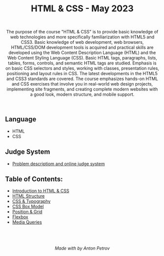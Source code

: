<h1 align="center">
HTML & CSS - May 2023
</h1>

<br/>

<p align="center">The purpose of the course "HTML & CSS" is to provide basic knowledge of web technologies and more specifically familiarization with HTML5 and CSS3. Basic knowledge of web development, web browsers, HTML/CSS/DOM development tools is acquired and practical skills are developed using the Web Content Description Language (HTML) and the Web Content Styling Language (CSS). Basic HTML tags, paragraphs, lists, tables, forms, controls, and semantic HTML tags are studied. Emphasis is on basic CSS selectors and styles, working with classes, presentation rules, positioning and layout rules in CSS. The latest developments in the HTML5 and CSS3 standards are covered. The course emphasizes hands-on HTML and CSS exercises that involve you in real-world web design projects, implementing site fragments, and creating complete modern websites with a good look, modern structure, and mobile support.</p>

<br/>

## Language

- HTML
- CSS

## Judge System

- [Problem descriptiom and online judge system](https://judge.softuni.org/Contests#!/List/ByCategory/134/HTML-and-CSS-Exercises)

## Table of Contents:

- [Introduction to HTML & CSS](https://github.com/tonytech83/HTML-CSS/tree/main/01_Introduction_to_HTML_%26_CSS)
- [HTML Structure](https://github.com/tonytech83/HTML-CSS/tree/main/02_HTML_Structure)
- [CSS & Typography](https://github.com/tonytech83/HTML-CSS/tree/main/03_CSS_%26_Typography)
- [CSS Box Model](https://github.com/tonytech83/HTML-CSS/tree/main/04_CSS_Box_Model)
- [Position & Grid](https://github.com/tonytech83/HTML-CSS/tree/main/05_Position_and_Grid)
- [Flexbox](https://github.com/tonytech83/HTML-CSS/tree/main/06_Flexbox)
- [Media Queries](https://github.com/tonytech83/HTML-CSS/tree/main/07_Media_Queries)

<br/>
<br/>

<h6 align="center"> Made with by Anton Petrov </h6>
